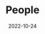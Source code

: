 ---
title: People
date: 2022-10-24

type: landing

sections:
  - block: people
    content:
      title: 课题组成员
      # Choose which groups/teams of users to display.
      #   Edit `user_groups` in each user's profile to add them to one or more of these groups.
      user_groups:
          - 导师
          - 学生
      sort_by: Params.num
      sort_ascending: false
    design:
      show_interests: false
      show_role: true
      show_social: false
---